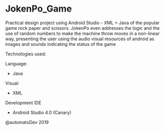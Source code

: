 # JokenPo_Game

Practical design project using Android Studio - XML + Java of the popular game rock paper and scissors.
JokenPo even addresses the logic and the use of random numbers to make the machine throw moves in a non-linear way,
presenting the user using the audio visual resources of android as images and sounds indicating the status of the game

Technologies used:

Language:
* Java

Visual:
* XML

Development IDE
* Android Studio 4.0 (Canary)

@automatoDev 2019
